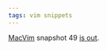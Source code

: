 ```yaml
---
tags: vim snippets
---
```


[MacVim](/wiki/MacVim) snapshot 49 [is out](http://groups.google.com/group/vim_mac/browse_thread/thread/2d467afba59c54bc?hl=en).
